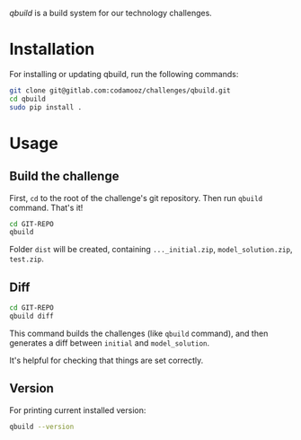 *qbuild* is a build system for our technology challenges.

# Installation

For installing or updating qbuild, run the following commands:

```bash
git clone git@gitlab.com:codamooz/challenges/qbuild.git
cd qbuild
sudo pip install . 
```

# Usage

## Build the challenge

First, `cd` to the root of the challenge's git repository. Then run `qbuild` command. That's it!

```bash
cd GIT-REPO
qbuild
```

Folder `dist` will be created, containing `..._initial.zip`, `model_solution.zip`, `test.zip`.

## Diff

```bash
cd GIT-REPO
qbuild diff
```

This command builds the challenges (like `qbuild` command), and then generates a diff between
`initial` and `model_solution`.

It's helpful for checking that things are set correctly.

## Version

For printing current installed version:

```bash
qbuild --version
```